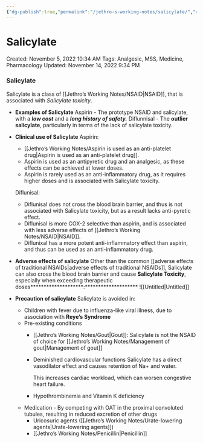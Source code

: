 ```yaml
---
{"dg-publish":true,"permalink":"/jethro-s-working-notes/salicylate/","dgPassFrontmatter":true}
---
```



# Salicylate

Created: November 5, 2022 10:34 AM
Tags: Analgesic, MSS, Medicine, Pharmacology
Updated: November 14, 2022 9:34 PM

### Salicylate
Salicylate is a class of [[Jethro’s Working Notes/NSAID\|NSAID]], that is associated with *Salicylate toxicity*.

- ********************************************Examples of Salicylate********************************************
    Aspirin - The prototype NSAID and salicylate, with a *********low cost********* and a ***********************long history of safety.***********************
    Diflunnisal - The ******************outlier salicylate******************, particularly in terms of the lack of salicylate toxicity.
- ****************************************************Clinical use of Salicylate****************************************************
    Aspirin:
    - [[Jethro’s Working Notes/Aspirin is used as an anti-platelet drug\|Aspirin is used as an anti-platelet drug]].
    - Aspirin is used as an antipyretic drug and an analgesic, as these effects can be achieved at lower doses.
    - Aspirin is rarely used as an anti-inflammatory drug, as it requires higher doses and is associated with Salicylate toxicity.
    
    Diflunisal:
    - Diflunisal does not cross the blood brain barrier, and thus is not associated with Salicylate toxicity, but as a result lacks anti-pyretic effect.
    - Diflunisal is more COX-2 selective than aspirin, and is associated with less adverse effects of [[Jethro’s Working Notes/NSAID\|NSAID]].
    - Diflunixal has a more potent anti-inflammatory effect than aspirin, and thus can be used as an anti-inflammatory drug.
- **********************************Adverse effects of salicylate**********************************
    Other than the common [[adverse effects of traditional NSAIDs\|adverse effects of traditional NSAIDs]], Salicylate can also cross the blood brain barrier and cause ********************Salicylate Toxicity********************, especially when exceeding therapeutic doses********************:********************
    ![[Untitled\|Untitled]]
- ************************************************Precaution of salicylate************************************************
    Salicylate is avoided in:
    - Children with fever due to influenza-like viral illness, due to association with ******************Reye’s Syndrome******************
    - Pre-existing conditions
        - [[Jethro’s Working Notes/Gout\|Gout]]: Salicylate is not the NSAID of choice for [[Jethro’s Working Notes/Management of gout\|Management of gout]]
        - Deminished cardiovascular functions
            Salicylate has a direct vasodilator effect and causes retention of Na+ and water.
            
            This increases cardiac workload, which can worsen congestive heart failure.
            
        - Hypothrombinemia and Vitamin K deficiency
    - Medication - By competing with OAT in the proximal convoluted tubules, resulting in reduced excretion of other drugs
        - Uricosuric agents ([[Jethro’s Working Notes/Urate-lowering agents\|Urate-lowering agents]])
        - [[Jethro’s Working Notes/Penicillin\|Penicillin]]